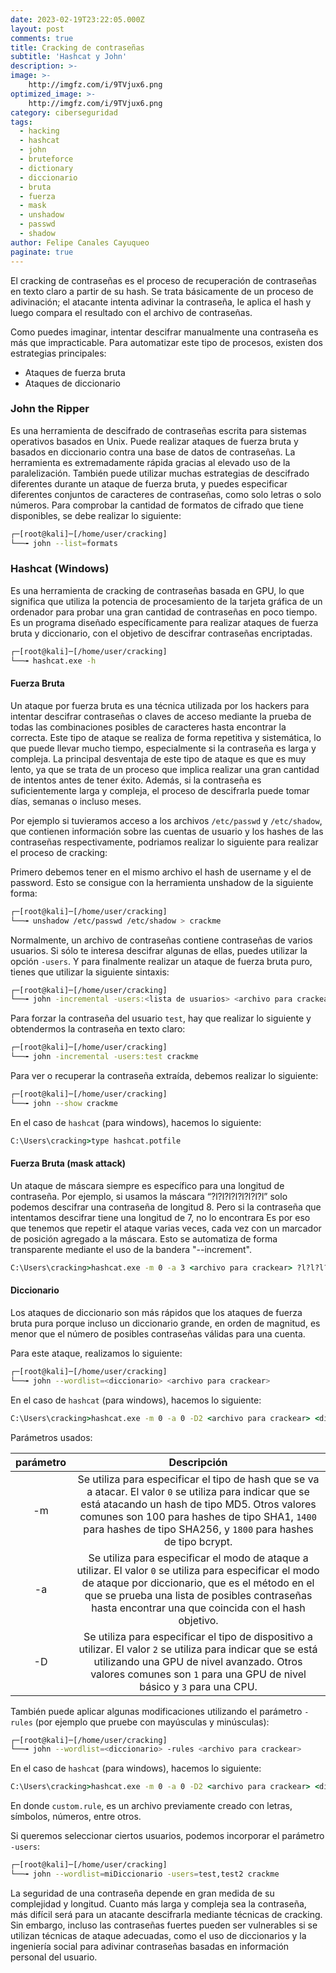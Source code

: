 ```yaml
---
date: 2023-02-19T23:22:05.000Z
layout: post
comments: true
title: Cracking de contraseñas
subtitle: 'Hashcat y John'
description: >-
image: >-
    http://imgfz.com/i/9TVjux6.png
optimized_image: >-
    http://imgfz.com/i/9TVjux6.png
category: ciberseguridad
tags: 
  - hacking
  - hashcat
  - john
  - bruteforce
  - dictionary
  - diccionario
  - bruta
  - fuerza
  - mask
  - unshadow
  - passwd
  - shadow
author: Felipe Canales Cayuqueo
paginate: true
---
```


El cracking de contraseñas es el proceso de recuperación de contraseñas en texto claro a partir de su hash. Se trata básicamente de un proceso de adivinación; el atacante intenta adivinar la contraseña, le aplica el hash y luego compara el resultado con el archivo de contraseñas.

Como puedes imaginar, intentar descifrar manualmente una contraseña es más que impracticable. Para automatizar este tipo de procesos, existen dos estrategias principales:

* Ataques de fuerza bruta
* Ataques de diccionario

### John the Ripper

Es una herramienta de descifrado de contraseñas escrita para sistemas operativos basados en Unix. Puede realizar ataques de fuerza bruta y basados en diccionario contra una base de datos de contraseñas. La herramienta es extremadamente rápida gracias al elevado uso de la paralelización. También puede utilizar muchas estrategias de descifrado diferentes durante un ataque de fuerza bruta, y puedes especificar diferentes conjuntos de caracteres de contraseñas, como solo letras o solo números. Para comprobar la cantidad de formatos de cifrado que tiene disponibles, se debe realizar lo siguiente:

```bash
┌─[root@kali]─[/home/user/cracking]
└──╼ john --list=formats
```

### Hashcat (Windows)

Es una herramienta de cracking de contraseñas basada en GPU, lo que significa que utiliza la potencia de procesamiento de la tarjeta gráfica de un ordenador para probar una gran cantidad de contraseñas en poco tiempo. Es un programa diseñado específicamente para realizar ataques de fuerza bruta y diccionario, con el objetivo de descifrar contraseñas encriptadas.

```bash
┌─[root@kali]─[/home/user/cracking]
└──╼ hashcat.exe -h
```

#### Fuerza Bruta

Un ataque por fuerza bruta es una técnica utilizada por los hackers para intentar descifrar contraseñas o claves de acceso mediante la prueba de todas las combinaciones posibles de caracteres hasta encontrar la correcta. Este tipo de ataque se realiza de forma repetitiva y sistemática, lo que puede llevar mucho tiempo, especialmente si la contraseña es larga y compleja. La principal desventaja de este tipo de ataque es que es muy lento, ya que se trata de un proceso que implica realizar una gran cantidad de intentos antes de tener éxito. Además, si la contraseña es suficientemente larga y compleja, el proceso de descifrarla puede tomar días, semanas o incluso meses.

Por ejemplo si tuvieramos acceso a los archivos ```/etc/passwd``` y ```/etc/shadow```, que contienen información sobre las cuentas de usuario y los hashes de las contraseñas respectivamente, podriamos realizar lo siguiente para realizar el proceso de cracking:

Primero debemos tener en el mismo archivo el hash de username y el de password. Esto se consigue con la herramienta unshadow de la siguiente forma:

```bash
┌─[root@kali]─[/home/user/cracking]
└──╼ unshadow /etc/passwd /etc/shadow > crackme
```

Normalmente, un archivo de contraseñas contiene contraseñas de varios usuarios. Si sólo te interesa descifrar algunas de ellas, puedes utilizar la opción ```-users```. Y para finalmente realizar un ataque de fuerza bruta puro, tienes que utilizar la siguiente sintaxis:

```bash
┌─[root@kali]─[/home/user/cracking]
└──╼ john -incremental -users:<lista de usuarios> <archivo para crackear>
```

Para forzar la contraseña del usuario ```test```, hay que realizar lo siguiente y obtendermos la contraseña en texto claro:

```bash
┌─[root@kali]─[/home/user/cracking]
└──╼ john -incremental -users:test crackme
```

Para ver o recuperar la contraseña extraída, debemos realizar lo siguiente:

```bash
┌─[root@kali]─[/home/user/cracking]
└──╼ john --show crackme
```

En el caso de ```hashcat``` (para windows), hacemos lo siguiente:

```cmd
C:\Users\cracking>type hashcat.potfile 
```

#### Fuerza Bruta (mask attack)

Un ataque de máscara siempre es específico para una longitud de contraseña. Por ejemplo, si usamos la máscara “?l?l?l?l?l?l?l?l” solo podemos descifrar una contraseña de longitud 8. Pero si la contraseña que intentamos descifrar tiene una longitud de 7, no lo encontrara Es por eso que tenemos que repetir el ataque varias veces, cada vez con un marcador de posición agregado a la máscara. Esto se automatiza de forma transparente mediante el uso de la bandera "--increment".

```cmd
C:\Users\cracking>hashcat.exe -m 0 -a 3 <archivo para crackear> ?l?l?l?l?l?l?l?l?a
```

#### Diccionario

Los ataques de diccionario son más rápidos que los ataques de fuerza bruta pura porque incluso un diccionario grande, en orden de magnitud, es menor que el número de posibles contraseñas válidas para una cuenta.

Para este ataque, realizamos lo siguiente:

```bash
┌─[root@kali]─[/home/user/cracking]
└──╼ john --wordlist=<diccionario> <archivo para crackear> 
```

En el caso de ```hashcat``` (para windows), hacemos lo siguiente:

```cmd
C:\Users\cracking>hashcat.exe -m 0 -a 0 -D2 <archivo para crackear> <diccionario>
```

Parámetros usados:

| parámetro | Descripción |
| :--------: | :-------: |
| -m | Se utiliza para especificar el tipo de hash que se va a atacar. El valor ```0``` se utiliza para indicar que se está atacando un hash de tipo MD5. Otros valores comunes son 100 para hashes de tipo SHA1, ```1400``` para hashes de tipo SHA256, y ```1800``` para hashes de tipo bcrypt. |
| -a | Se utiliza para especificar el modo de ataque a utilizar. El valor ```0``` se utiliza para especificar el modo de ataque por diccionario, que es el método en el que se prueba una lista de posibles contraseñas hasta encontrar una que coincida con el hash objetivo. |
| -D | Se utiliza para especificar el tipo de dispositivo a utilizar. El valor ```2``` se utiliza para indicar que se está utilizando una GPU de nivel avanzado. Otros valores comunes son ```1``` para una GPU de nivel básico y ```3``` para una CPU. |


También puede aplicar algunas modificaciones utilizando el parámetro ```-rules``` (por ejemplo que pruebe con mayúsculas y minúsculas):

```bash
┌─[root@kali]─[/home/user/cracking]
└──╼ john --wordlist=<diccionario> -rules <archivo para crackear> 
```

En el caso de ```hashcat``` (para windows), hacemos lo siguiente:

```cmd
C:\Users\cracking>hashcat.exe -m 0 -a 0 -D2 <archivo para crackear> <diccionario> -r rules\custom.rule
```

En donde ```custom.rule```, es un archivo previamente creado con letras, símbolos, números, entre otros.

Si queremos seleccionar ciertos usuarios, podemos incorporar el parámetro ```-users```:

```bash
┌─[root@kali]─[/home/user/cracking]
└──╼ john --wordlist=miDiccionario -users=test,test2 crackme 
```

La seguridad de una contraseña depende en gran medida de su complejidad y longitud. Cuanto más larga y compleja sea la contraseña, más difícil será para un atacante descifrarla mediante técnicas de cracking. Sin embargo, incluso las contraseñas fuertes pueden ser vulnerables si se utilizan técnicas de ataque adecuadas, como el uso de diccionarios y la ingeniería social para adivinar contraseñas basadas en información personal del usuario. 
